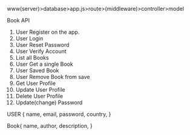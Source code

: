 www(server)>database>app.js>route>(middleware)>controller>model

Book API

1. User Register on the app.
2. User Login
3. User Reset Password
4. User Verify Account
5. List all Books
6. User Get a single Book
7. User Saved Book
8. User Remove Book from save
9. Get User Profile
10. Update User Profile
11. Delete User Profile
12. Update(change) Password

USER {
name,
email,
password,
country,
}

Book{
name,
author,
description,
}
